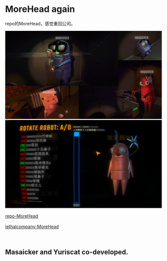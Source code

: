 # MoreHead again<br> 
repo的MoreHead，感觉重回公司。<br>

<a href="#↑" title="悬停以展示更多内容，如果有的话"><img src="./Png/17129D62E71988503BFF63BB62B274F5.png"></a>
<a href="#↑" title="悬停以展示更多内容，如果有的话"><img src="./Png/K7alfF4.png"></a>

[repo-MoreHead](https://thunderstore.io/c/repo/p/YMC_MHZ/MoreHead/)  
<br>
[lethalcompany-MoreHead](https://thunderstore.io/c/lethal-company/p/Mhz/MoreHead/)  

<br>

## Masaicker and Yuriscat co-developed.

